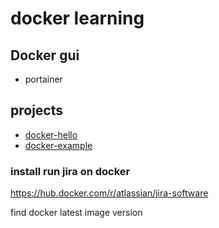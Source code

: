 # docker learning 

## Docker gui

* portainer

## projects

* [docker-hello](https://github.com/esmaeelE/docker-hello)
* [docker-example](https://github.com/esmaeelE/docker-examples)

###  install run jira on docker 

https://hub.docker.com/r/atlassian/jira-software


find docker latest image version



